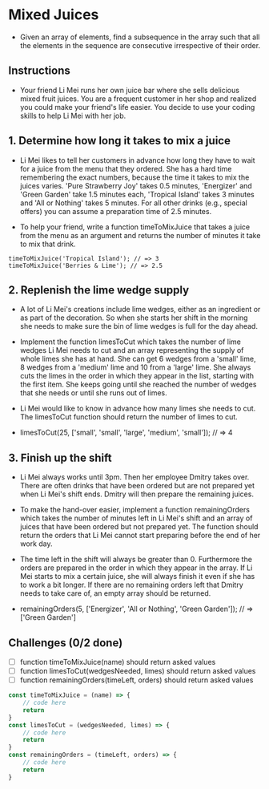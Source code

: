 # Mixed Juices

- Given an array of elements, find a subsequence in the array such that all the elements in the sequence are consecutive irrespective of their order.

## Instructions

- Your friend Li Mei runs her own juice bar where she sells delicious mixed fruit juices. You are a frequent customer in her shop and realized you could make your friend's life easier. You decide to use your coding skills to help Li Mei with her job.

## 1. Determine how long it takes to mix a juice
- Li Mei likes to tell her customers in advance how long they have to wait for a juice from the menu that they ordered. She has a hard time remembering the exact numbers, because the time it takes to mix the juices varies. 'Pure Strawberry Joy' takes 0.5 minutes, 'Energizer' and 'Green Garden' take 1.5 minutes each, 'Tropical Island' takes 3 minutes and 'All or Nothing' takes 5 minutes. For all other drinks (e.g., special offers) you can assume a preparation time of 2.5 minutes.

- To help your friend, write a function timeToMixJuice that takes a juice from the menu as an argument and returns the number of minutes it take to mix that drink.

```
timeToMixJuice('Tropical Island'); // => 3
timeToMixJuice('Berries & Lime'); // => 2.5
```

## 2. Replenish the lime wedge supply
- A lot of Li Mei's creations include lime wedges, either as an ingredient or as part of the decoration. So when she starts her shift in the morning she needs to make sure the bin of lime wedges is full for the day ahead.

- Implement the function limesToCut which takes the number of lime wedges Li Mei needs to cut and an array representing the supply of whole limes she has at hand. She can get 6 wedges from a 'small' lime, 8 wedges from a 'medium' lime and 10 from a 'large' lime. She always cuts the limes in the order in which they appear in the list, starting with the first item. She keeps going until she reached the number of wedges that she needs or until she runs out of limes.

- Li Mei would like to know in advance how many limes she needs to cut. The limesToCut function should return the number of limes to cut.

- limesToCut(25, ['small', 'small', 'large', 'medium', 'small']); // => 4

## 3. Finish up the shift
- Li Mei always works until 3pm. Then her employee Dmitry takes over. There are often drinks that have been ordered but are not prepared yet when Li Mei's shift ends. Dmitry will then prepare the remaining juices.

- To make the hand-over easier, implement a function remainingOrders which takes the number of minutes left in Li Mei's shift and an array of juices that have been ordered but not prepared yet. The function should return the orders that Li Mei cannot start preparing before the end of her work day.

- The time left in the shift will always be greater than 0. Furthermore the orders are prepared in the order in which they appear in the array. If Li Mei starts to mix a certain juice, she will always finish it even if she has to work a bit longer. If there are no remaining orders left that Dmitry needs to take care of, an empty array should be returned.

- remainingOrders(5, ['Energizer', 'All or Nothing', 'Green Garden']); // => ['Green Garden']

## Challenges (0/2 done)
- [ ] function timeToMixJuice(name) should return asked values
- [ ] function limesToCut(wedgesNeeded, limes) should return asked values
- [ ] function remainingOrders(timeLeft, orders) should return asked values

```js
const timeToMixJuice = (name) => {
	// code here
	return
}
const limesToCut = (wedgesNeeded, limes) => {
	// code here
	return
}
const remainingOrders = (timeLeft, orders) => {
	// code here
	return
}
```
